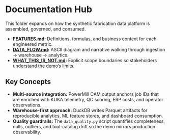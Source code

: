 # Documentation Hub

This folder expands on how the synthetic fabrication data platform is assembled, governed, and consumed.

- **[FEATURES.md](FEATURES.md):** Definitions, formulas, and business context for each engineered metric.
- **[DATA_FLOW.md](DATA_FLOW.md):** ASCII diagram and narrative walking through ingestion → warehouse → analytics.
- **[WHAT_THIS_IS_NOT.md](WHAT_THIS_IS_NOT.md):** Explicit scope boundaries so stakeholders understand the demo’s limits.

## Key Concepts
- **Multi-source integration:** PowerMill CAM output anchors job IDs that are enriched with KUKA telemetry, QC scoring, ERP costs, and operator observations.
- **Warehouse-first approach:** DuckDB writes Parquet artifacts for reproducible analytics, ML feature stores, and dashboard consumption.
- **Quality guardrails:** The `data_quality.py` script quantifies completeness, nulls, outliers, and tool-catalog drift so the demo mirrors production observability.
